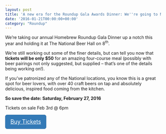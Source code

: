 ```yaml
---
layout: post
title: 'A new era for the Roundup Gala Awards Dinner: We''re going to National'
date: '2016-01-21T00:00:00+00:00'
category: "Roundup"
---
```

We&rsquo;re taking our annual Homebrew Roundup Gala Dinner up a notch this year and holding it at The National Beer Hall on 8<sup>th</sup>.

We&rsquo;re still working out some of the finer details&#44; but can tell you now that __tickets will be only $50__ for an amazing four-course meal (possibly with beer pairings not only suggested&#44; but supplied &ndash; that&rsquo;s one of the details being working on!).

If you&rsquo;ve patronized any of the National locations&#44; you know this is a great spot for beer lovers&#44; with over 40 craft beers on tap and absolutely delicious&#44; inspired food coming from the kitchen.

__So save the date: Saturday&#44; February 27&#44; 2016__

Tickets on sale Feb 3rd @ 6pm

<a href="https://www.eventbrite.ca/e/round-16-tickets-21316829210" style="display: inline-block; margin-bottom: 0px; font-weight: 400; text-align: center; white-space: nowrap; vertical-align: middle; touch-action: manipulation; cursor: pointer; -webkit-user-select: none; border: 1px solid #2e6da4; color: #ffffff; padding: 10px 16px; font-size: 18px; line-height: 1.33333; border-radius: 6px; background-image: none; background-color: #337ab7;" target="blank">Buy Tickets</a>

